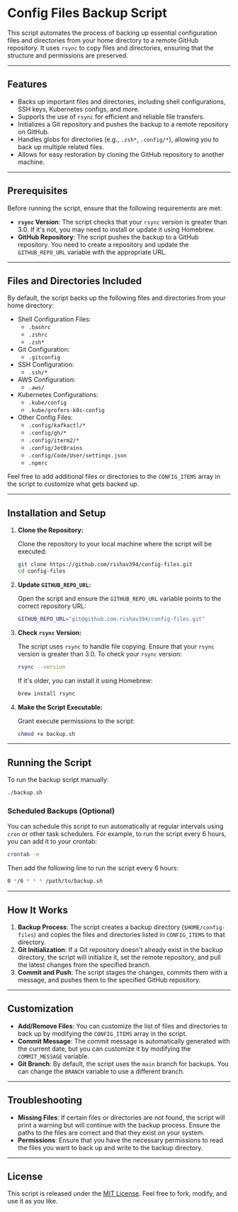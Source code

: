 
# Config Files Backup Script

This script automates the process of backing up essential configuration files and directories from your home directory to a remote GitHub repository. It uses `rsync` to copy files and directories, ensuring that the structure and permissions are preserved.

---

## Features

- Backs up important files and directories, including shell configurations, SSH keys, Kubernetes configs, and more.
- Supports the use of `rsync` for efficient and reliable file transfers.
- Initializes a Git repository and pushes the backup to a remote repository on GitHub.
- Handles globs for directories (e.g., `.zsh*`, `.config/*`), allowing you to back up multiple related files.
- Allows for easy restoration by cloning the GitHub repository to another machine.

---

## Prerequisites

Before running the script, ensure that the following requirements are met:

- **`rsync` Version**: The script checks that your `rsync` version is greater than 3.0. If it's not, you may need to install or update it using Homebrew.
- **GitHub Repository**: The script pushes the backup to a GitHub repository. You need to create a repository and update the `GITHUB_REPO_URL` variable with the appropriate URL.

---

## Files and Directories Included

By default, the script backs up the following files and directories from your home directory:

- Shell Configuration Files:
  - `.bashrc`
  - `.zshrc`
  - `.zsh*`
- Git Configuration:
  - `.gitconfig`
- SSH Configuration:
  - `.ssh/*`
- AWS Configuration:
  - `.aws/`
- Kubernetes Configurations:
  - `.kube/config`
  - `.kube/grofers-k8s-config`
- Other Config Files:
  - `.config/kafkactl/*`
  - `.config/gh/*`
  - `.config/iterm2/*`
  - `.config/JetBrains`
  - `.config/Code/User/settings.json`
  - `.npmrc`

Feel free to add additional files or directories to the `CONFIG_ITEMS` array in the script to customize what gets backed up.

---

## Installation and Setup

1. **Clone the Repository:**

   Clone the repository to your local machine where the script will be executed:

   ```bash
   git clone https://github.com/rishav394/config-files.git
   cd config-files
   ```

2. **Update `GITHUB_REPO_URL`:**

   Open the script and ensure the `GITHUB_REPO_URL` variable points to the correct repository URL:

   ```bash
   GITHUB_REPO_URL="git@github.com:rishav394/config-files.git"
   ```

3. **Check `rsync` Version:**

   The script uses `rsync` to handle file copying. Ensure that your `rsync` version is greater than 3.0. To check your `rsync` version:

   ```bash
   rsync --version
   ```

   If it's older, you can install it using Homebrew:

   ```bash
   brew install rsync
   ```

4. **Make the Script Executable:**

   Grant execute permissions to the script:

   ```bash
   chmod +x backup.sh
   ```

---

## Running the Script

To run the backup script manually:

```bash
./backup.sh
```

### Scheduled Backups (Optional)

You can schedule this script to run automatically at regular intervals using `cron` or other task schedulers. For example, to run the script every 6 hours, you can add it to your crontab:

```bash
crontab -e
```

Then add the following line to run the script every 6 hours:

```bash
0 */6 * * * /path/to/backup.sh
```

---

## How It Works

1. **Backup Process**: The script creates a backup directory (`$HOME/config-files`) and copies the files and directories listed in `CONFIG_ITEMS` to that directory.
2. **Git Initialization**: If a Git repository doesn't already exist in the backup directory, the script will initialize it, set the remote repository, and pull the latest changes from the specified branch.
3. **Commit and Push**: The script stages the changes, commits them with a message, and pushes them to the specified GitHub repository.

---

## Customization

- **Add/Remove Files**: You can customize the list of files and directories to back up by modifying the `CONFIG_ITEMS` array in the script.
- **Commit Message**: The commit message is automatically generated with the current date, but you can customize it by modifying the `COMMIT_MESSAGE` variable.
- **Git Branch**: By default, the script uses the `main` branch for backups. You can change the `BRANCH` variable to use a different branch.

---

## Troubleshooting

- **Missing Files**: If certain files or directories are not found, the script will print a warning but will continue with the backup process. Ensure the paths to the files are correct and that they exist on your system.
- **Permissions**: Ensure that you have the necessary permissions to read the files you want to back up and write to the backup directory.

---

## License

This script is released under the [MIT License](LICENSE). Feel free to fork, modify, and use it as you like.
